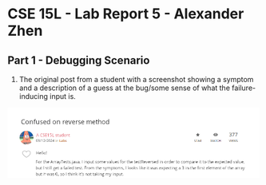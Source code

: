 # CSE 15L - Lab Report 5 - Alexander Zhen

## Part 1 - Debugging Scenario

1. The original post from a student with a screenshot showing a symptom and a description of a guess at the bug/some sense of what the failure-inducing input is.

![Image](332.png)
